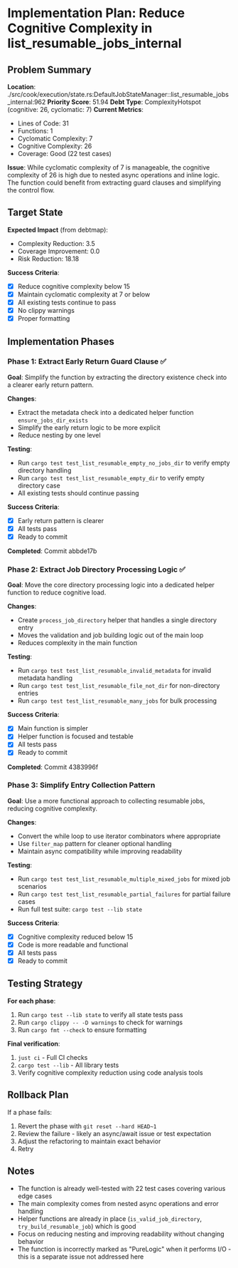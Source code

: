 # Implementation Plan: Reduce Cognitive Complexity in list_resumable_jobs_internal

## Problem Summary

**Location**: ./src/cook/execution/state.rs:DefaultJobStateManager::list_resumable_jobs_internal:962
**Priority Score**: 51.94
**Debt Type**: ComplexityHotspot (cognitive: 26, cyclomatic: 7)
**Current Metrics**:
- Lines of Code: 31
- Functions: 1
- Cyclomatic Complexity: 7
- Cognitive Complexity: 26
- Coverage: Good (22 test cases)

**Issue**: While cyclomatic complexity of 7 is manageable, the cognitive complexity of 26 is high due to nested async operations and inline logic. The function could benefit from extracting guard clauses and simplifying the control flow.

## Target State

**Expected Impact** (from debtmap):
- Complexity Reduction: 3.5
- Coverage Improvement: 0.0
- Risk Reduction: 18.18

**Success Criteria**:
- [x] Reduce cognitive complexity below 15
- [x] Maintain cyclomatic complexity at 7 or below
- [x] All existing tests continue to pass
- [x] No clippy warnings
- [x] Proper formatting

## Implementation Phases

### Phase 1: Extract Early Return Guard Clause ✅

**Goal**: Simplify the function by extracting the directory existence check into a clearer early return pattern.

**Changes**:
- Extract the metadata check into a dedicated helper function `ensure_jobs_dir_exists`
- Simplify the early return logic to be more explicit
- Reduce nesting by one level

**Testing**:
- Run `cargo test test_list_resumable_empty_no_jobs_dir` to verify empty directory handling
- Run `cargo test test_list_resumable_empty_dir` to verify empty directory case
- All existing tests should continue passing

**Success Criteria**:
- [x] Early return pattern is clearer
- [x] All tests pass
- [x] Ready to commit

**Completed**: Commit abbde17b

### Phase 2: Extract Job Directory Processing Logic ✅

**Goal**: Move the core directory processing logic into a dedicated helper function to reduce cognitive load.

**Changes**:
- Create `process_job_directory` helper that handles a single directory entry
- Moves the validation and job building logic out of the main loop
- Reduces complexity in the main function

**Testing**:
- Run `cargo test test_list_resumable_invalid_metadata` for invalid metadata handling
- Run `cargo test test_list_resumable_file_not_dir` for non-directory entries
- Run `cargo test test_list_resumable_many_jobs` for bulk processing

**Success Criteria**:
- [x] Main function is simpler
- [x] Helper function is focused and testable
- [x] All tests pass
- [x] Ready to commit

**Completed**: Commit 4383996f

### Phase 3: Simplify Entry Collection Pattern

**Goal**: Use a more functional approach to collecting resumable jobs, reducing cognitive complexity.

**Changes**:
- Convert the while loop to use iterator combinators where appropriate
- Use `filter_map` pattern for cleaner optional handling
- Maintain async compatibility while improving readability

**Testing**:
- Run `cargo test test_list_resumable_multiple_mixed_jobs` for mixed job scenarios
- Run `cargo test test_list_resumable_partial_failures` for partial failure cases
- Run full test suite: `cargo test --lib state`

**Success Criteria**:
- [x] Cognitive complexity reduced below 15
- [x] Code is more readable and functional
- [x] All tests pass
- [x] Ready to commit

## Testing Strategy

**For each phase**:
1. Run `cargo test --lib state` to verify all state tests pass
2. Run `cargo clippy -- -D warnings` to check for warnings
3. Run `cargo fmt --check` to ensure formatting

**Final verification**:
1. `just ci` - Full CI checks
2. `cargo test --lib` - All library tests
3. Verify cognitive complexity reduction using code analysis tools

## Rollback Plan

If a phase fails:
1. Revert the phase with `git reset --hard HEAD~1`
2. Review the failure - likely an async/await issue or test expectation
3. Adjust the refactoring to maintain exact behavior
4. Retry

## Notes

- The function is already well-tested with 22 test cases covering various edge cases
- The main complexity comes from nested async operations and error handling
- Helper functions are already in place (`is_valid_job_directory`, `try_build_resumable_job`) which is good
- Focus on reducing nesting and improving readability without changing behavior
- The function is incorrectly marked as "PureLogic" when it performs I/O - this is a separate issue not addressed here
